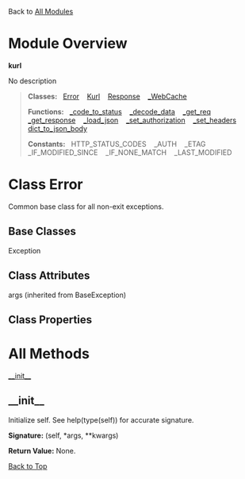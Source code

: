 Back to [All Modules](https://github.com/pyrustic/kurl/blob/master/docs/modules/README.md#readme)

# Module Overview

**kurl**
 
No description

> **Classes:** &nbsp; [Error](https://github.com/pyrustic/kurl/blob/master/docs/modules/content/kurl/content/classes/Error.md#class-error) &nbsp;&nbsp; [Kurl](https://github.com/pyrustic/kurl/blob/master/docs/modules/content/kurl/content/classes/Kurl.md#class-kurl) &nbsp;&nbsp; [Response](https://github.com/pyrustic/kurl/blob/master/docs/modules/content/kurl/content/classes/Response.md#class-response) &nbsp;&nbsp; [\_WebCache](https://github.com/pyrustic/kurl/blob/master/docs/modules/content/kurl/content/classes/_WebCache.md#class-_webcache)
>
> **Functions:** &nbsp; [\_code\_to\_status](https://github.com/pyrustic/kurl/blob/master/docs/modules/content/kurl/content/functions.md#_code_to_status) &nbsp;&nbsp; [\_decode\_data](https://github.com/pyrustic/kurl/blob/master/docs/modules/content/kurl/content/functions.md#_decode_data) &nbsp;&nbsp; [\_get\_req](https://github.com/pyrustic/kurl/blob/master/docs/modules/content/kurl/content/functions.md#_get_req) &nbsp;&nbsp; [\_get\_response](https://github.com/pyrustic/kurl/blob/master/docs/modules/content/kurl/content/functions.md#_get_response) &nbsp;&nbsp; [\_load\_json](https://github.com/pyrustic/kurl/blob/master/docs/modules/content/kurl/content/functions.md#_load_json) &nbsp;&nbsp; [\_set\_authorization](https://github.com/pyrustic/kurl/blob/master/docs/modules/content/kurl/content/functions.md#_set_authorization) &nbsp;&nbsp; [\_set\_headers](https://github.com/pyrustic/kurl/blob/master/docs/modules/content/kurl/content/functions.md#_set_headers) &nbsp;&nbsp; [dict\_to\_json\_body](https://github.com/pyrustic/kurl/blob/master/docs/modules/content/kurl/content/functions.md#dict_to_json_body)
>
> **Constants:** &nbsp; HTTP_STATUS_CODES &nbsp;&nbsp; _AUTH &nbsp;&nbsp; _ETAG &nbsp;&nbsp; _IF_MODIFIED_SINCE &nbsp;&nbsp; _IF_NONE_MATCH &nbsp;&nbsp; _LAST_MODIFIED

# Class Error
Common base class for all non-exit exceptions.

## Base Classes
Exception

## Class Attributes
args (inherited from BaseException)

## Class Properties


# All Methods
[\_\_init\_\_](#__init__)

## \_\_init\_\_
Initialize self.  See help(type(self)) for accurate signature.



**Signature:** (self, \*args, \*\*kwargs)





**Return Value:** None.

[Back to Top](#module-overview)



